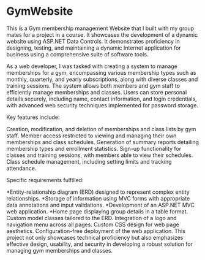 # GymWebsite


This is a Gym membership management Website that I built with my group mates for a project in a course.
It showcases the development of a dynamic website using ASP.NET Data Controls. It demonstrates proficiency in designing, testing, and maintaining a dynamic Internet application for business using a comprehensive suite of software tools.

As a web developer, I was tasked with creating a system to manage memberships for a gym, encompassing various membership types such as monthly, quarterly, and yearly subscriptions, along with diverse classes and training sessions. The system allows both members and gym staff to efficiently manage memberships and classes. Users can store personal details securely, including name, contact information, and login credentials, with advanced web security techniques implemented for password storage.

Key features include:

Creation, modification, and deletion of memberships and class lists by gym staff.
Member access restricted to viewing and managing their own memberships and class schedules.
Generation of summary reports detailing membership types and enrollment statistics.
Sign-up functionality for classes and training sessions, with members able to view their schedules.
Class schedule management, including setting limits and tracking attendance.

Specific requirements fulfilled:

*Entity-relationship diagram (ERD) designed to represent complex entity relationships.
*Storage of information using MVC forms with appropriate data annotations and input validations.
*Development of an ASP.NET MVC web application.
*Home page displaying group details in a table format.
Custom model classes tailored to the ERD.
Integration of a logo and navigation menu across all pages.
Custom CSS design for web page aesthetics.
Configuration-free deployment of the web application.
This project not only showcases technical proficiency but also emphasizes effective design, usability, and security in developing a robust solution for managing gym memberships and classes.
